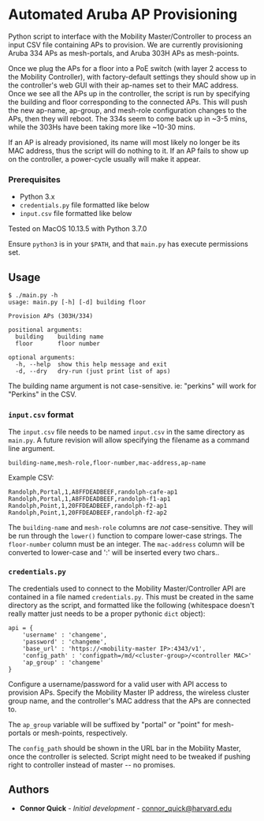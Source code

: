 # Automated Aruba AP Provisioning

Python script to interface with the Mobility Master/Controller to process an input CSV file containing APs to provision. We are currently provisioning Aruba 334 APs as mesh-portals, and Aruba 303H APs as mesh-points.

Once we plug the APs for a floor into a PoE switch (with layer 2 access to the Mobility Controller), with factory-default settings they should show up in the controller's web GUI with their ap-names set to their MAC address. Once we see all the APs up in the controller, the script is run by specifying the building and floor corresponding to the connected APs. This will push the new ap-name, ap-group, and mesh-role configuration changes to the APs, then they will reboot. The 334s seem to come back up in ~3-5 mins, while the 303Hs have been taking more like ~10-30 mins.

If an AP is already provisioned, its name will most likely no longer be its MAC address, thus the script will do nothing to it. If an AP fails to show up on the controller, a power-cycle usually will make it appear.

### Prerequisites

 * Python 3.x
 * `credentials.py` file formatted like below
 * `input.csv` file formatted like below

Tested on MacOS 10.13.5 with Python 3.7.0

Ensure `python3` is in your `$PATH`, and that `main.py` has execute permissions set.

## Usage

```
$ ./main.py -h
usage: main.py [-h] [-d] building floor

Provision APs (303H/334)

positional arguments:
  building    building name
  floor       floor number

optional arguments:
  -h, --help  show this help message and exit
  -d, --dry   dry-run (just print list of aps)
```

The building name argument is not case-sensitive. ie: "perkins" will work for "Perkins" in the CSV.

### `input.csv` format

The `input.csv` file needs to be named `input.csv` in the same directory as `main.py`. A future revision will allow specifying the filename as a command line argument.

`building-name,mesh-role,floor-number,mac-address,ap-name`

Example CSV:
```
Randolph,Portal,1,A8FFDEADBEEF,randolph-cafe-ap1
Randolph,Portal,1,A8FFDEADBEEF,randolph-f1-ap1
Randolph,Point,1,20FFDEADBEEF,randolph-f2-ap1
Randolph,Point,1,20FFDEADBEEF,randolph-f2-ap2
```

The `building-name` and `mesh-role` columns are _not_ case-sensitive. They will be run through the `lower()` function to compare lower-case strings. The `floor-number` column must be an integer. The `mac-address` column will be converted to lower-case and ':' will be inserted every two chars..

### `credentials.py`

The credentials used to connect to the Mobility Master/Controller API are contained in a file named `credentials.py`. This must be created in the same directory as the script, and formatted like the following (whitespace doesn't really matter just needs to be a proper pythonic `dict` object):

```
api = {
    'username' : 'changeme',
    'password' : 'changeme',
    'base_url' : 'https://<mobility-master IP>:4343/v1',
    'config_path' : 'configpath=/md/<cluster-group>/<controller MAC>'
    'ap_group' : 'changeme'
}
```

Configure a username/password for a valid user with API access to provision APs. Specify the Mobility Master IP address, the wireless cluster group name, and the controller's MAC address that the APs are connected to.

The `ap_group` variable will be suffixed by "portal" or "point" for mesh-portals or mesh-points, respectively.

The `config_path` should be shown in the URL bar in the Mobility Master, once the controller is selected. Script might need to be tweaked if pushing right to controller instead of master -- no promises.

## Authors

* **Connor Quick** - *Initial development* - connor_quick@harvard.edu
